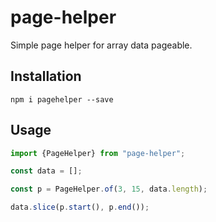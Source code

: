 # page-helper

Simple page helper for array data pageable.

## Installation

`npm i pagehelper --save`

## Usage

```typescript
import {PageHelper} from "page-helper";

const data = [];

const p = PageHelper.of(3, 15, data.length);

data.slice(p.start(), p.end());

```